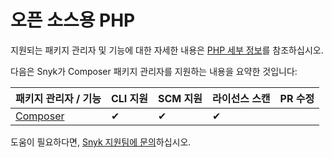 # 오픈 소스용 PHP

지원되는 패키지 관리자 및 기능에 대한 자세한 내용은 [PHP 세부 정보](./)를 참조하십시오.

다음은 Snyk가 Composer 패키지 관리자를 지원하는 내용을 요약한 것입니다:

| 패키지 관리자 / 기능              | CLI 지원 | SCM 지원 | 라이선스 스캔 | PR 수정 |
| --------------------------------- | -------- | -------- | ------------- | ------- |
| [Composer](https://getcomposer.org) | ✔︎     | ✔︎     | ✔︎            |         |

도움이 필요하다면, [Snyk 지원팀에 문의](https://support.snyk.io)하십시오.